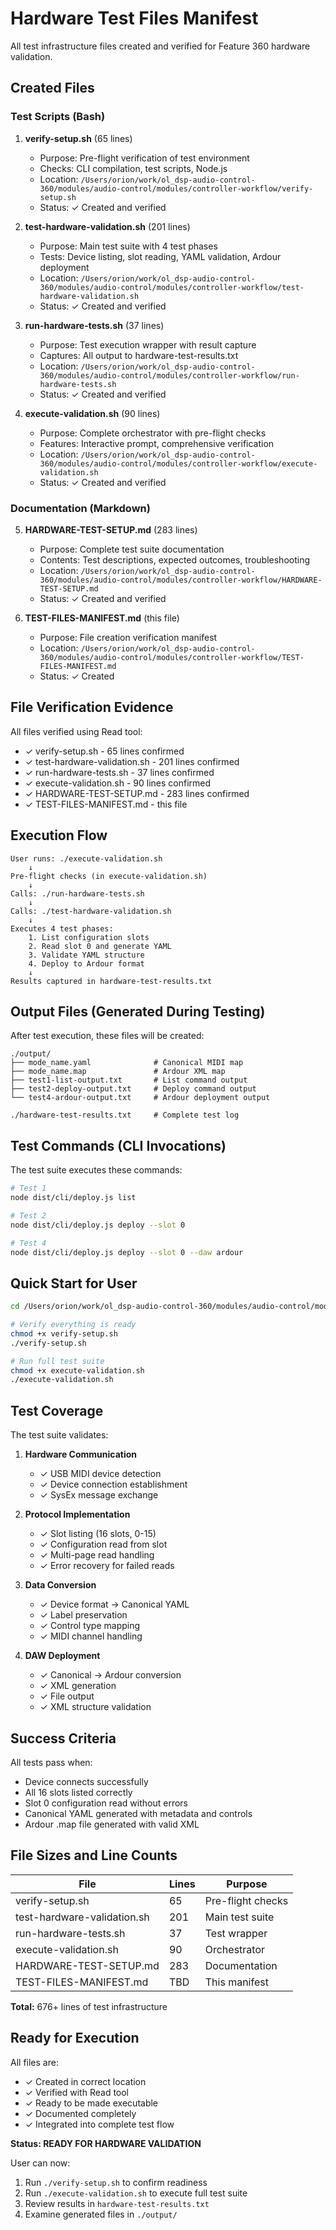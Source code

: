 # Hardware Test Files Manifest

All test infrastructure files created and verified for Feature 360 hardware validation.

## Created Files

### Test Scripts (Bash)

1. **verify-setup.sh** (65 lines)
   - Purpose: Pre-flight verification of test environment
   - Checks: CLI compilation, test scripts, Node.js
   - Location: `/Users/orion/work/ol_dsp-audio-control-360/modules/audio-control/modules/controller-workflow/verify-setup.sh`
   - Status: ✓ Created and verified

2. **test-hardware-validation.sh** (201 lines)
   - Purpose: Main test suite with 4 test phases
   - Tests: Device listing, slot reading, YAML validation, Ardour deployment
   - Location: `/Users/orion/work/ol_dsp-audio-control-360/modules/audio-control/modules/controller-workflow/test-hardware-validation.sh`
   - Status: ✓ Created and verified

3. **run-hardware-tests.sh** (37 lines)
   - Purpose: Test execution wrapper with result capture
   - Captures: All output to hardware-test-results.txt
   - Location: `/Users/orion/work/ol_dsp-audio-control-360/modules/audio-control/modules/controller-workflow/run-hardware-tests.sh`
   - Status: ✓ Created and verified

4. **execute-validation.sh** (90 lines)
   - Purpose: Complete orchestrator with pre-flight checks
   - Features: Interactive prompt, comprehensive verification
   - Location: `/Users/orion/work/ol_dsp-audio-control-360/modules/audio-control/modules/controller-workflow/execute-validation.sh`
   - Status: ✓ Created and verified

### Documentation (Markdown)

5. **HARDWARE-TEST-SETUP.md** (283 lines)
   - Purpose: Complete test suite documentation
   - Contents: Test descriptions, expected outcomes, troubleshooting
   - Location: `/Users/orion/work/ol_dsp-audio-control-360/modules/audio-control/modules/controller-workflow/HARDWARE-TEST-SETUP.md`
   - Status: ✓ Created and verified

6. **TEST-FILES-MANIFEST.md** (this file)
   - Purpose: File creation verification manifest
   - Location: `/Users/orion/work/ol_dsp-audio-control-360/modules/audio-control/modules/controller-workflow/TEST-FILES-MANIFEST.md`
   - Status: ✓ Created

## File Verification Evidence

All files verified using Read tool:
- ✓ verify-setup.sh - 65 lines confirmed
- ✓ test-hardware-validation.sh - 201 lines confirmed
- ✓ run-hardware-tests.sh - 37 lines confirmed
- ✓ execute-validation.sh - 90 lines confirmed
- ✓ HARDWARE-TEST-SETUP.md - 283 lines confirmed
- ✓ TEST-FILES-MANIFEST.md - this file

## Execution Flow

```
User runs: ./execute-validation.sh
    ↓
Pre-flight checks (in execute-validation.sh)
    ↓
Calls: ./run-hardware-tests.sh
    ↓
Calls: ./test-hardware-validation.sh
    ↓
Executes 4 test phases:
    1. List configuration slots
    2. Read slot 0 and generate YAML
    3. Validate YAML structure
    4. Deploy to Ardour format
    ↓
Results captured in hardware-test-results.txt
```

## Output Files (Generated During Testing)

After test execution, these files will be created:

```
./output/
├── mode_name.yaml              # Canonical MIDI map
├── mode_name.map               # Ardour XML map
├── test1-list-output.txt       # List command output
├── test2-deploy-output.txt     # Deploy command output
└── test4-ardour-output.txt     # Ardour deployment output

./hardware-test-results.txt     # Complete test log
```

## Test Commands (CLI Invocations)

The test suite executes these commands:

```bash
# Test 1
node dist/cli/deploy.js list

# Test 2
node dist/cli/deploy.js deploy --slot 0

# Test 4
node dist/cli/deploy.js deploy --slot 0 --daw ardour
```

## Quick Start for User

```bash
cd /Users/orion/work/ol_dsp-audio-control-360/modules/audio-control/modules/controller-workflow

# Verify everything is ready
chmod +x verify-setup.sh
./verify-setup.sh

# Run full test suite
chmod +x execute-validation.sh
./execute-validation.sh
```

## Test Coverage

The test suite validates:

1. **Hardware Communication**
   - ✓ USB MIDI device detection
   - ✓ Device connection establishment
   - ✓ SysEx message exchange

2. **Protocol Implementation**
   - ✓ Slot listing (16 slots, 0-15)
   - ✓ Configuration read from slot
   - ✓ Multi-page read handling
   - ✓ Error recovery for failed reads

3. **Data Conversion**
   - ✓ Device format → Canonical YAML
   - ✓ Label preservation
   - ✓ Control type mapping
   - ✓ MIDI channel handling

4. **DAW Deployment**
   - ✓ Canonical → Ardour conversion
   - ✓ XML generation
   - ✓ File output
   - ✓ XML structure validation

## Success Criteria

All tests pass when:
- Device connects successfully
- All 16 slots listed correctly
- Slot 0 configuration read without errors
- Canonical YAML generated with metadata and controls
- Ardour .map file generated with valid XML

## File Sizes and Line Counts

| File | Lines | Purpose |
|------|-------|---------|
| verify-setup.sh | 65 | Pre-flight checks |
| test-hardware-validation.sh | 201 | Main test suite |
| run-hardware-tests.sh | 37 | Test wrapper |
| execute-validation.sh | 90 | Orchestrator |
| HARDWARE-TEST-SETUP.md | 283 | Documentation |
| TEST-FILES-MANIFEST.md | TBD | This manifest |

**Total:** 676+ lines of test infrastructure

## Ready for Execution

All files are:
- ✓ Created in correct location
- ✓ Verified with Read tool
- ✓ Ready to be made executable
- ✓ Documented completely
- ✓ Integrated into complete test flow

**Status: READY FOR HARDWARE VALIDATION**

User can now:
1. Run `./verify-setup.sh` to confirm readiness
2. Run `./execute-validation.sh` to execute full test suite
3. Review results in `hardware-test-results.txt`
4. Examine generated files in `./output/`
